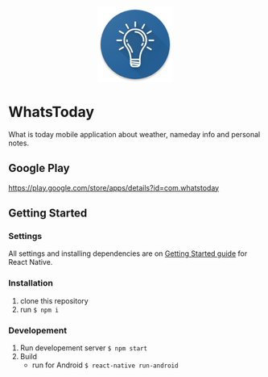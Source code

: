 


<p align="center"><img src="https://github.com/massoprod/WhatsToday/blob/master/android/app/src/main/res/mipmap-xxxhdpi/ic_launcher_round.png?raw=true" width="150"></p>


# WhatsToday
What is today mobile application about weather, nameday info and personal notes.

## Google Play
https://play.google.com/store/apps/details?id=com.whatstoday

## Getting Started

### Settings
All settings and installing dependencies are on [Getting Started guide](https://facebook.github.io/react-native/docs/getting-started.html) for React Native.

### Installation
1. clone this repository
2. run `$ npm i`

### Developement
1. Run developement server `$ npm start` 
2. Build
    - run for Android `$ react-native run-android`
